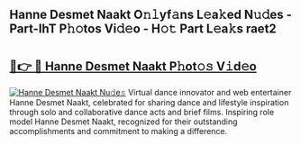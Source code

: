 ## Hanne Desmet Naakt O𝚗𝚕yf𝚊ns L𝚎a𝚔ed N𝚞𝚍es - Part-IhT P𝚑𝚘tos Vi𝚍𝚎o - H𝚘𝚝 Part L𝚎a𝚔s raet2

# <h2><a href="http://kf27jt7.oniu.top/?m=Hanne+Desmet+Naakt">🔗👉 🔴 Hanne Desmet Naakt P𝚑ot𝚘𝚜 V𝚒d𝚎o</a></h2>

[![Hanne Desmet Naakt Nu𝚍e𝚜](https://i.imgur.com/0qMVB7G.gif)](http://kf27jt7.oniu.top/?m=Hanne+Desmet+Naakt)
Virtual dance innovator and web entertainer Hanne Desmet Naakt, celebrated for sharing dance and lifestyle inspiration through solo and collaborative dance acts and brief films. Inspiring role model Hanne Desmet Naakt, recognized for their outstanding accomplishments and commitment to making a difference.  
